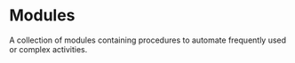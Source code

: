 # Modules

A collection of modules containing procedures to automate frequently used or complex activities.

